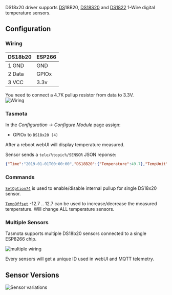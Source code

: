 DS18x20 driver supports [DS](https://www.maximintegrated.com/en/DS18B20)18B20, [DS18S20](https://datasheets.maximintegrated.com/en/ds/DS18B20.pdf) and [DS1822](https://www.maximintegrated.com/en/DS1822) 1-Wire digital temperature sensors.

## Configuration
### Wiring
| DS18b20   | ESP266 |
|---|---|
|1 GND   |GND   |
|2 Data  |GPIOx    |
|3 VCC   |3.3v   |

You need to connect a 4.7K pullup resistor from data to 3.3V.   
![Wiring](https://user-images.githubusercontent.com/5904370/68093499-5b310700-fe96-11e9-8d50-2be9982a59f2.png)

### Tasmota
In the _Configuration -> Configure Module_ page assign:
- GPIOx to `DS18x20 (4)`   

After a reboot webUI will display temperature measured.

Sensor sends a `tele/%topic%/SENSOR` JSON reponse:

```json
{"Time":"2019-01-01T00:00:00","DS18B20":{"Temperature":49.7},"TempUnit":"C"}
```
### Commands
[`SetOption74`](commands#setoption74) is used to enable/disable internal pullup for single DS18x20 sensor.

[`TempOffset`](commands#tempoffset) -12.7 .. 12.7 can be used to increase/decrease the measured temperature. Will change ALL temperature sensors.

### Multiple Sensors
Tasmota supports multiple DS18b20 sensors connected to a single ESP8266 chip.

![multiple wiring](https://user-images.githubusercontent.com/5904370/68093672-4b1a2700-fe98-11e9-8c63-3a9b566546b5.png)

Every sensors will get a unique ID used in webUI and MQTT telemetry.
## Sensor Versions
![Sensor variations](https://user-images.githubusercontent.com/5904370/68093451-dba33800-fe95-11e9-95f5-33b7f2c234cd.png)
